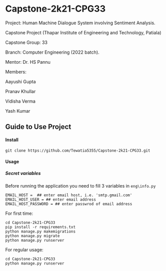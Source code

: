 # Capstone-2k21-CPG33

Project: Human Machine Dialogue System involving Sentiment Analysis. 

Capstone Project (Thapar Institute of Engineering and Technology, Patiala) 

Capstone Group: 33

Branch: Computer Engineering (2022 batch).


Mentor: Dr. HS Pannu

Members:

Aayushi Gupta

Pranav Khullar

Vidisha Verma

Yash Kumar


## Guide to Use Project
#### Install

```
git clone https://github.com/Tewatia5355/Capstone-2k21-CPG33.git
```


#### Usage

##### Secret variables

Before running the application you need to fill 3 variables in ```eng\info.py``` 
```
EMAIL_HOST =  ## enter email host, i.e. 'smtp.gmail.com'
EMAIL_HOST_USER = ## enter email address
EMAIL_HOST_PASSWORD = ## enter passwrod of email address
```


For first time:
```
cd Capstone-2k21-CPG33
pip install -r requirements.txt 
python manage.py makemigrations 
python manage.py migrate
python manage.py runserver
```

For regular usage:
```
cd Capstone-2k21-CPG33
python manage.py runserver
```
